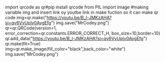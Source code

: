 import qrcode as qr#pip install qrcode
from PIL import Image
#making variable img and insert link oy youtbe link in make fuction so it can make qr code 
img=qr.make("https://youtu.be/B_I-JMKzAHA?si=qv6VvUpIv0AvgEfg")
img.save("MrCodey.png")
qr=qr.QRCode(version=1,
             error_correction=qr.constants.ERROR_CORRECT_H,
             box_size=10,border=10)
qr.add_data("https://youtu.be/B_I-JMKzAHA?si=qv6VvUpIv0AvgEfg")
qr.make(fit=True)
img=qr.make_image(fill_color="black",back_color="white")
img.save("MrCodey.png")
